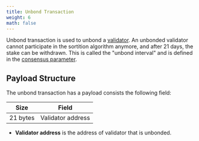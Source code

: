 ```yaml
---
title: Unbond Transaction
weight: 6
math: false
---
```


Unbond transaction is used to unbond a [validator](/docs/concepts/blockchain/validator/).
An unbonded validator cannot participate in the sortition algorithm anymore, and after 21 days, the stake can be withdrawn.
This is called the "unbond interval" and is defined in the [consensus parameter]({/docs/concepts/consensus/parameters/).

## Payload Structure

The unbond transaction has a payload consists the following field:

| Size     | Field             |
| -------- | ----------------- |
| 21 bytes | Validator address |

- **Validator address** is the address of validator that is unbonded.
